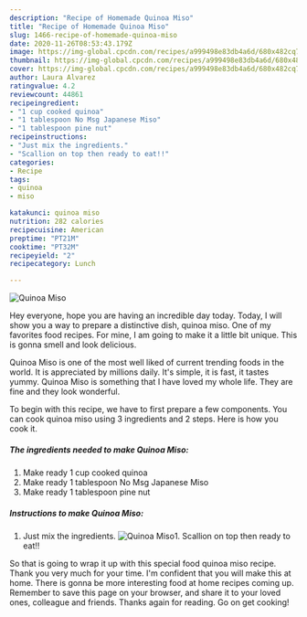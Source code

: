 ```yaml
---
description: "Recipe of Homemade Quinoa Miso"
title: "Recipe of Homemade Quinoa Miso"
slug: 1466-recipe-of-homemade-quinoa-miso
date: 2020-11-26T08:53:43.179Z
image: https://img-global.cpcdn.com/recipes/a999498e83db4a6d/680x482cq70/quinoa-miso-recipe-main-photo.jpg
thumbnail: https://img-global.cpcdn.com/recipes/a999498e83db4a6d/680x482cq70/quinoa-miso-recipe-main-photo.jpg
cover: https://img-global.cpcdn.com/recipes/a999498e83db4a6d/680x482cq70/quinoa-miso-recipe-main-photo.jpg
author: Laura Alvarez
ratingvalue: 4.2
reviewcount: 44861
recipeingredient:
- "1 cup cooked quinoa"
- "1 tablespoon No Msg Japanese Miso"
- "1 tablespoon pine nut"
recipeinstructions:
- "Just mix the ingredients."
- "Scallion on top then ready to eat!!"
categories:
- Recipe
tags:
- quinoa
- miso

katakunci: quinoa miso 
nutrition: 282 calories
recipecuisine: American
preptime: "PT21M"
cooktime: "PT32M"
recipeyield: "2"
recipecategory: Lunch

---
```



![Quinoa Miso](https://img-global.cpcdn.com/recipes/a999498e83db4a6d/680x482cq70/quinoa-miso-recipe-main-photo.jpg)

Hey everyone, hope you are having an incredible day today. Today, I will show you a way to prepare a distinctive dish, quinoa miso. One of my favorites food recipes. For mine, I am going to make it a little bit unique. This is gonna smell and look delicious.

Quinoa Miso is one of the most well liked of current trending foods in the world. It is appreciated by millions daily. It's simple, it is fast, it tastes yummy. Quinoa Miso is something that I have loved my whole life. They are fine and they look wonderful.




To begin with this recipe, we have to first prepare a few components. You can cook quinoa miso using 3 ingredients and 2 steps. Here is how you cook it.

<!--inarticleads1-->

##### The ingredients needed to make Quinoa Miso:

1. Make ready 1 cup cooked quinoa
1. Make ready 1 tablespoon No Msg Japanese Miso
1. Make ready 1 tablespoon pine nut




<!--inarticleads2-->

##### Instructions to make Quinoa Miso:

1. Just mix the ingredients.
<img src="https://img-global.cpcdn.com/steps/24744252ff823fdf/160x128cq70/quinoa-miso-recipe-step-1-photo.jpg" alt="Quinoa Miso">1. Scallion on top then ready to eat!!




So that is going to wrap it up with this special food quinoa miso recipe. Thank you very much for your time. I'm confident that you will make this at home. There is gonna be more interesting food at home recipes coming up. Remember to save this page on your browser, and share it to your loved ones, colleague and friends. Thanks again for reading. Go on get cooking!

